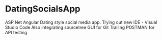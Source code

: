 # DatingSocialsApp
ASP.Net Angular Dating style social media app.
Trying out new IDE - Visual Studio Code 
Also integrating sourcetree GUI for Git 
Trailing POSTMAN for API testing
